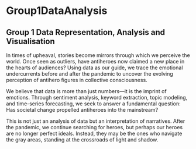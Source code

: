 # Group1DataAnalysis
## Group 1 Data Representation, Analysis and Visualisation
In times of upheaval, stories become mirrors through which we perceive the world. Once seen as outliers, have antiheroes now claimed a new place in the hearts of audiences? Using data as our guide, we trace the emotional undercurrents before and after the pandemic to uncover the evolving perception of antihero figures in collective consciousness.

We believe that data is more than just numbers—it is the imprint of emotions. Through sentiment analysis, keyword extraction, topic modeling, and time-series forecasting, we seek to answer a fundamental question: Has societal change propelled antiheroes into the mainstream?

This is not just an analysis of data but an interpretation of narratives. After the pandemic, we continue searching for heroes, but perhaps our heroes are no longer perfect ideals. Instead, they may be the ones who navigate the gray areas, standing at the crossroads of light and shadow.
